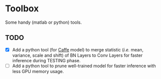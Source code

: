 # Toolbox
Some handy (matlab or python) tools.

## TODO

- [x] Add a python tool (for [Caffe](http://caffe.berkeleyvision.org/) model) to merge statistic (*i.e.* mean, variance, scale and shift) of BN Layers to Conv Layers for faster inference during TESTING phase.
- [ ] Add a python tool to prune well-trained model for faster inference with less GPU memory usage.
